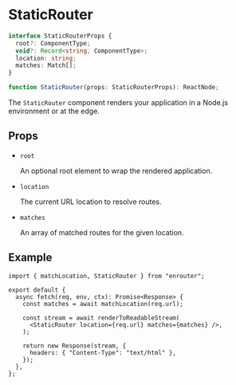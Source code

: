 # StaticRouter

```ts
interface StaticRouterProps {
  root?: ComponentType;
  void?: Record<string, ComponentType>;
  location: string;
  matches: Match[];
}

function StaticRouter(props: StaticRouterProps): ReactNode;
```

The `StaticRouter` component renders your application in a Node.js environment
or at the edge.

## Props

- `root`

  An optional root element to wrap the rendered application.

- `location`

  The current URL location to resolve routes.

- `matches`

  An array of matched routes for the given location.

## Example

```tsx
import { matchLocation, StaticRouter } from "enrouter";

export default {
  async fetch(req, env, ctx): Promise<Response> {
    const matches = await matchLocation(req.url);

    const stream = await renderToReadableStream(
      <StaticRouter location={req.url} matches={matches} />,
    );

    return new Response(stream, {
      headers: { "Content-Type": "text/html" },
    });
  },
};
```
